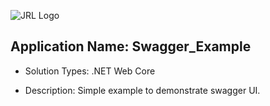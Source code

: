 ![JRL Logo](http://jimmyloforti.com/_common/images/jrl_logo2.png)

## Application Name: Swagger_Example ##

* Solution Types: .NET Web Core

* Description: Simple example to demonstrate swagger UI.




